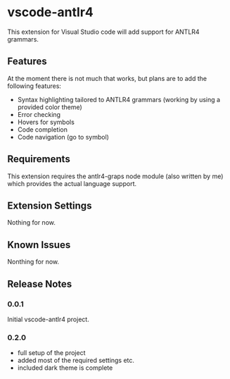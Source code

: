 # vscode-antlr4

This extension for Visual Studio code will add support for ANTLR4 grammars.

## Features

At the moment there is not much that works, but plans are to add the following features:

* Syntax highlighting tailored to ANTLR4 grammars (working by using a provided color theme)
* Error checking
* Hovers for symbols
* Code completion
* Code navigation (go to symbol)

## Requirements

This extension requires the antlr4-graps node module (also written by me) which provides the actual language support.

## Extension Settings

Nothing for now.

## Known Issues

Nonthing for now.

## Release Notes

### 0.0.1

Initial vscode-antlr4 project.

### 0.2.0

* full setup of the project
* added most of the required settings etc.
* included dark theme is complete